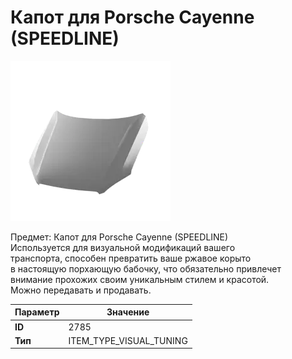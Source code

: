 # Капот для Porsche Cayenne (SPEEDLINE)

![Item Image](../img/2785.webp?raw=true)

Предмет: Капот для Porsche Cayenne (SPEEDLINE)<br>Используется для визуальной модификаций вашего<br>транспорта, способен превратить ваше ржавое корыто<br>в настоящую порхающую бабочку, что обязательно привлечет<br>внимание прохожих своим уникальным стилем и красотой.<br>Можно передавать и продавать.


| Параметр | Значение |
|----------|----------|
| **ID** | 2785 |
| **Тип** | ITEM_TYPE_VISUAL_TUNING |

